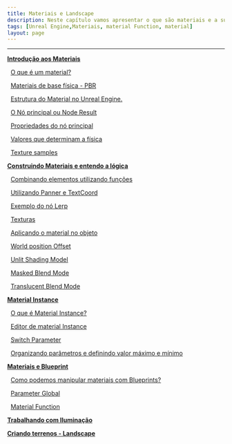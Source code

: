 ```yaml
---
title: Materiais e Landscape
description: Neste capítulo vamos apresentar o que são materiais e a sua estrutura.
tags: [Unreal Engine,Materiais, material Function, material]
layout: page
---
```


***

[**Introdução aos Materiais**](unreal_engine_material_introducao_aos_materiais.html)

&nbsp;&nbsp;[O que é um material?](unreal_engine_material_introducao_aos_materiais.html#o-que-é-um-material)

&nbsp;&nbsp;[Materiais de base física - PBR](unreal_engine_material_introducao_aos_materiais#materiais-de-base-física---pbr)

&nbsp;&nbsp;[Estrutura do Material no Unreal Engine.](unreal_engine_material_introducao_aos_materiais#estrutura-do-material-no-unreal-engine)

&nbsp;&nbsp;[O Nó principal ou Node Result](unreal_engine_material_introducao_aos_materiais#o-nó-principal-ou-node-result)

&nbsp;&nbsp;[Propriedades do nó principal](unreal_engine_material_introducao_aos_materiais#propriedades-do-nó-principal)

&nbsp;&nbsp;[Valores que determinam a física](unreal_engine_material_introducao_aos_materiais#valores-que-determinam-a-física)

&nbsp;&nbsp;[Texture samples](unreal_engine_material_introducao_aos_materiais#texture-samples)

[**Construindo Materiais e entendo a lógica**](unreal_engine_material_construindo_materiais_entendendo_a_logica.html)

&nbsp;&nbsp;[Combinando elementos utilizando funções](unreal_engine_material_construindo_materiais_entendendo_a_logica.html#combinando-elementos-utilizando-funções)

&nbsp;&nbsp;[Utilizando Panner e TextCoord](unreal_engine_material_construindo_materiais_entendendo_a_logica.html#utilizando-panner-e-textcoord)

&nbsp;&nbsp;[Exemplo do nó Lerp](unreal_engine_material_construindo_materiais_entendendo_a_logica.html#exemplo-do-nó-lerp)

&nbsp;&nbsp;[Texturas](unreal_engine_material_construindo_materiais_entendendo_a_logica.html#texturas)

&nbsp;&nbsp;[Aplicando o material no objeto](unreal_engine_material_construindo_materiais_entendendo_a_logica.html#aplicando-o-material-no-objeto)

&nbsp;&nbsp;[World position Offset](unreal_engine_material_construindo_materiais_entendendo_a_logica.html#world-position-offset)

&nbsp;&nbsp;[Unlit Shading Model](unreal_engine_material_construindo_materiais_entendendo_a_logica.html#unlit-shading-model)

&nbsp;&nbsp;[Masked Blend Mode](unreal_engine_material_construindo_materiais_entendendo_a_logica.html#masked-blend-mode)

&nbsp;&nbsp;[Translucent Blend Mode](#translucent-blend-mode)

[**Material Instance**](unreal_engine_material_instance.html)

&nbsp;&nbsp;[O que é Material Instance?](unreal_engine_material_instance.html#o-que-é-material-instance-)

&nbsp;&nbsp;[Editor de material Instance](unreal_engine_material_instance.html#editor-de-material-instance)

&nbsp;&nbsp;[Switch Parameter](unreal_engine_material_instance.html#switch-parameter)

&nbsp;&nbsp;[Organizando parâmetros e definindo valor máximo e mínimo](unreal_engine_material_instance.html#organizando-par-metros-e-definindo-valor-m-ximo-e-m-nimo)

[**Materiais e Blueprint**](unreal_engine_material_blueprint.html)

&nbsp;&nbsp;[Como podemos manipular materiais com Blueprints?](unreal_engine_material_blueprint.html#como-podemos-manipular-materiais-com-blueprints-)

&nbsp;&nbsp;[Parameter Global](unreal_engine_material_blueprint.html#parameter-global)

&nbsp;&nbsp;[Material Function](unreal_engine_material_blueprint.html#material-function)

[**Trabalhando com Iluminação**](iluminacao.html)

[**Criando terrenos - Landscape**](landscape.html)